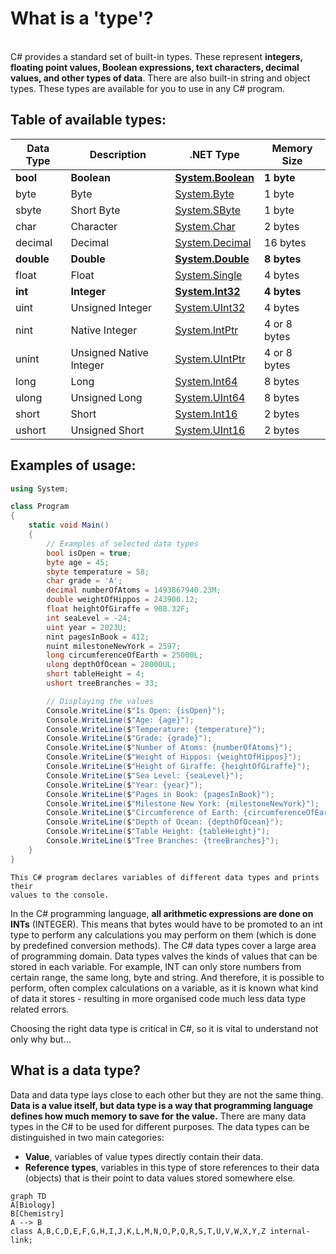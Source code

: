 # What is a 'type'?
<br>C# provides a standard set of built-in types. These represent **integers, floating point values, Boolean expressions, text characters, decimal values, and other types of data**. There are also built-in string and object types. These types are available for you to use in any C# program.

## Table of available types:

| **Data Type**       | **Description**             | .NET Type        | **Memory Size** |
| --------------- | ----------------------- | ---------------- | ----------- |
| **bool**            | **Boolean**                 | [**System.Boolean**](https://learn.microsoft.com/en-us/dotnet/api/system.boolean) | **1 byte**      |
| byte            | Byte                    | [System.Byte](https://learn.microsoft.com/en-us/dotnet/api/system.byte)    | 1 byte      |
| sbyte           | Short Byte              | [System.SByte](https://learn.microsoft.com/en-us/dotnet/api/system.sbyte)   | 1 byte      |
| char            | Character               | [System.Char](https://learn.microsoft.com/en-us/dotnet/api/system.char)    | 2 bytes     |
| decimal         | Decimal                 | [System.Decimal](https://learn.microsoft.com/en-us/dotnet/api/system.decimal) | 16 bytes    |
| **double**          | **Double**                  | [**System.Double**](https://learn.microsoft.com/en-us/dotnet/api/system.double)  | **8 bytes**     |
| float           | Float                   | [System.Single](https://learn.microsoft.com/en-us/dotnet/api/system.single)  | 4 bytes     |
| **int**             | **Integer**                 | [**System.Int32**](https://learn.microsoft.com/en-us/dotnet/api/system.int32)   | **4 bytes**     |
| uint            | Unsigned Integer        | [System.UInt32](https://learn.microsoft.com/en-us/dotnet/api/system.uint32)  | 4 bytes     |
| nint            | Native Integer          | [System.IntPtr](https://learn.microsoft.com/en-us/dotnet/api/system.intptr)  | 4 or 8 bytes|
| unint           | Unsigned Native Integer | [System.UIntPtr](https://learn.microsoft.com/en-us/dotnet/api/system.uintptr) | 4 or 8 bytes|
| long            | Long                    | [System.Int64](https://learn.microsoft.com/en-us/dotnet/api/system.int64)   | 8 bytes     |
| ulong           | Unsigned Long           | [System.UInt64](https://learn.microsoft.com/en-us/dotnet/api/system.uint64)  | 8 bytes     |
| short           | Short                   | [System.Int16](https://learn.microsoft.com/en-us/dotnet/api/system.int16)   | 2 bytes     |
| ushort          | Unsigned Short          | [System.UInt16](https://learn.microsoft.com/en-us/dotnet/api/system.uint16)  | 2 bytes     |                                                                               |                 |

## Examples of usage:

```c#
using System;

class Program
{
    static void Main()
    {
        // Examples of selected data types
        bool isOpen = true;
        byte age = 45;
        sbyte temperature = 58;
        char grade = 'A';
        decimal numberOfAtoms = 1493867940.23M;
        double weightOfHippos = 243906.12;
        float heightOfGiraffe = 908.32F;
        int seaLevel = -24;
        uint year = 2023U;
        nint pagesInBook = 412;
        nuint milestoneNewYork = 2597;
        long circumferenceOfEarth = 25000L;
        ulong depthOfOcean = 28000UL;
        short tableHeight = 4;
        ushort treeBranches = 33;

        // Displaying the values
        Console.WriteLine($"Is Open: {isOpen}");
        Console.WriteLine($"Age: {age}");
        Console.WriteLine($"Temperature: {temperature}");
        Console.WriteLine($"Grade: {grade}");
        Console.WriteLine($"Number of Atoms: {numberOfAtoms}");
        Console.WriteLine($"Weight of Hippos: {weightOfHippos}");
        Console.WriteLine($"Height of Giraffe: {heightOfGiraffe}");
        Console.WriteLine($"Sea Level: {seaLevel}");
        Console.WriteLine($"Year: {year}");
        Console.WriteLine($"Pages in Book: {pagesInBook}");
        Console.WriteLine($"Milestone New York: {milestoneNewYork}");
        Console.WriteLine($"Circumference of Earth: {circumferenceOfEarth}");
        Console.WriteLine($"Depth of Ocean: {depthOfOcean}");
        Console.WriteLine($"Table Height: {tableHeight}");
        Console.WriteLine($"Tree Branches: {treeBranches}");
    }
}
```

	This C# program declares variables of different data types and prints their  
	values to the console.

In the C# programming language, **all arithmetic expressions are done on INTs** (INTEGER). This means that bytes would have to be promoted to an int type to perform any calculations you may perform on them (which is done by predefined conversion methods). The C# data types cover a large area of programming domain. Data types valves the kinds of values that can be stored in each variable. For example, INT can only store numbers from certain range, the same long, byte and string. And therefore, it is possible to perform, often complex calculations on a variable, as it is known what kind of data it stores - resulting in more organised code much less data type related errors.

Choosing the right data type is critical in C#, so it is vital to understand not only why but…
## What is a data type?

Data and data type lays close to each other but they are not the same thing. **Data is a value itself, but data type is a way that programming language defines how much memory to save for the value.** There are many data types in the C# to be used for different purposes. The data types can be distinguished in two main categories:

- **Value**, variables of value types directly contain their data.
- **Reference** **types**, variables in this type of store references to their data (objects) that is their point to data values stored somewhere else.

```mermaid
graph TD
A[Biology]
B[Chemistry]
A --> B
class A,B,C,D,E,F,G,H,I,J,K,L,M,N,O,P,Q,R,S,T,U,V,W,X,Y,Z internal-link;
```


